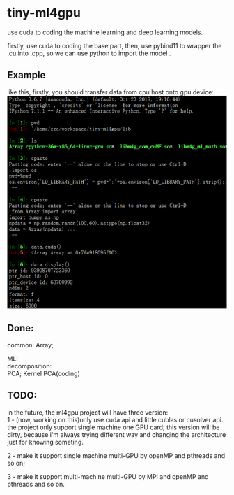 # tiny-ml4gpu
use cuda to coding the machine learning and deep learning models.  

firstly, use cuda to coding the base part, then, use pybind11 to wrapper the .cu into .cpp, so we can use python to import the model .

## Example
like this, firstly, you should transfer data from cpu host onto gpu device:  
![](./img/array.png)

## Done:  
common:  Array;

ML:  
decomposition:  
PCA; Kernel PCA(coding)  

## TODO:  
in the future, the ml4gpu project will have three version:  
1 - (now, working on this)only use cuda api and little cublas or cusolver api. the project only support single machine one GPU card; this version will be dirty, because i'm always trying different way and changing the architecture just for knowing someting.
    
2 - make it support single machine multi-GPU by openMP and pthreads and so on;    

3 - make it support multi-machine multi-GPU by MPI and openMP and pthreads and so on.   
